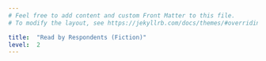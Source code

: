 ```yaml
---
# Feel free to add content and custom Front Matter to this file.
# To modify the layout, see https://jekyllrb.com/docs/themes/#overriding-theme-defaults

title:  "Read by Respondents (Fiction)"
level:  2
---
```


<script src="https://d3js.org/d3.v6.min.js" defer></script>
<script src="https://d3js.org/d3-scale.v3.min.js" defer></script>
<script src="js/companion_resp_read_fiction.js" defer></script>
<script src="js/companion_resp_read_suspense.js" defer></script>

<div class="chart" id="resp_read_fiction"></div>
<div class="chart" id="resp_read_suspense"></div>

